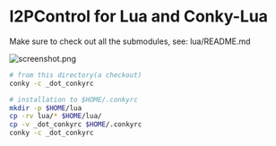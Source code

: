 I2PControl for Lua and Conky-Lua
================================

Make sure to check out all the submodules, see: lua/README.md

![screenshot.png](screenshot.png)

```sh
# from this directory(a checkout)
conky -c _dot_conkyrc
```

```sh
# installation to $HOME/.conkyrc
mkdir -p $HOME/lua
cp -rv lua/* $HOME/lua/
cp -v _dot_conkyrc $HOME/.conkyrc
conky -c _dot_conkyrc
```
